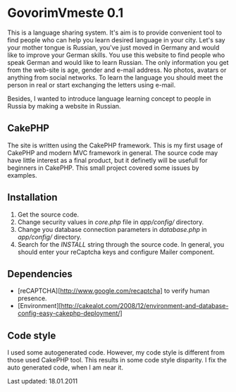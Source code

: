 # GovorimVmeste 0.1

This is a language sharing system. It's aim is to provide convenient tool to
find people who can help you learn desired language in your city. Let's say
your mother tongue is Russian, you've just moved in Germany and would like to
improve your German skills. You use this website to find people who speak
German and would like to learn Russian. The only information you get from the
web-site is age, gender and e-mail address. No photos, avatars or anything
from social networks. To learn the language you should meet the person in
real or start exchanging the letters using e-mail.

Besides, I wanted to introduce language learning concept to people in Russia by
making a website in Russian.

## CakePHP

The site is written using the CakePHP framework. This is my first usage of 
CakePHP and modern MVC framework in general. The source code may have little
interest as a final product, but it definetly will be usefull for beginners in
CakePHP. This small project covered some issues by examples.

## Installation
1. Get the source code.
2. Change security values in *core.php* file in *app/config/* directory.
3. Change you database connection parameters in *database.php* in *app/config/* 
directory.
4. Search for the *INSTALL* string through the source code. In general, you
should enter your reCaptcha keys and configure Mailer component.

## Dependencies
* [reCAPTCHA][http://www.google.com/recaptcha] to verify human presence. 
* [Environment][http://cakealot.com/2008/12/environment-and-database-config-easy-cakephp-deployment/]

## Code style

I used some autogenerated code. However, my code style is different from those
used CakePHP tool. This results in some code style disparity. I fix the auto 
generated code, when I am near it.

Last updated: 18.01.2011
